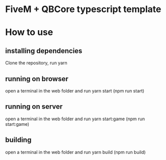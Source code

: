 # FiveM + QBCore typescript template

# How to use

## installing dependencies

Clone the repository, run yarn

## running on browser

open a terminal in the web folder and run yarn start (npm run start)

## running on server

open a terminal in the web folder and run yarn start:game (npm run start:game)

## building

open a terminal in the web folder and run yarn build (npm run build)

